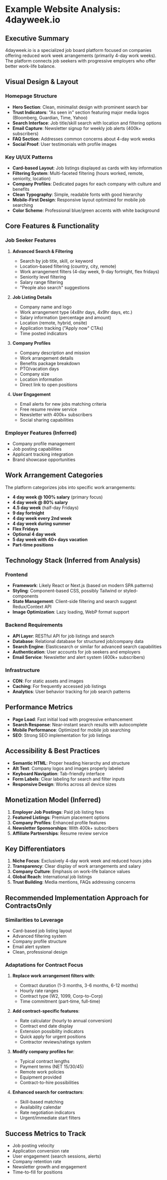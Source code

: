 # Example Website Analysis: 4dayweek.io

## Executive Summary
4dayweek.io is a specialized job board platform focused on companies offering reduced work week arrangements (primarily 4-day work weeks). The platform connects job seekers with progressive employers who offer better work-life balance.

## Visual Design & Layout

### Homepage Structure
- **Hero Section**: Clean, minimalist design with prominent search bar
- **Trust Indicators**: "As seen in" section featuring major media logos (Bloomberg, Guardian, Time, Yahoo)
- **Search Interface**: Job title/skill search with location and filtering options
- **Email Capture**: Newsletter signup for weekly job alerts (400k+ subscribers)
- **FAQ Section**: Addresses common concerns about 4-day work weeks
- **Social Proof**: User testimonials with profile images

### Key UI/UX Patterns
- **Card-based Layout**: Job listings displayed as cards with key information
- **Filtering System**: Multi-faceted filtering (hours worked, remote, seniority, location)
- **Company Profiles**: Dedicated pages for each company with culture and benefits
- **Clean Typography**: Simple, readable fonts with good hierarchy
- **Mobile-First Design**: Responsive layout optimized for mobile job searching
- **Color Scheme**: Professional blue/green accents with white background

## Core Features & Functionality

### Job Seeker Features
1. **Advanced Search & Filtering**
   - Search by job title, skill, or keyword
   - Location-based filtering (country, city, remote)
   - Work arrangement filters (4-day week, 9-day fortnight, flex fridays)
   - Seniority level filtering
   - Salary range filtering
   - "People also search" suggestions

2. **Job Listing Details**
   - Company name and logo
   - Work arrangement type (4x8hr days, 4x9hr days, etc.)
   - Salary information (percentage and amount)
   - Location (remote, hybrid, onsite)
   - Application tracking ("Apply now" CTAs)
   - Time posted indicators

3. **Company Profiles**
   - Company description and mission
   - Work arrangement details
   - Benefits package breakdown
   - PTO/vacation days
   - Company size
   - Location information
   - Direct link to open positions

4. **User Engagement**
   - Email alerts for new jobs matching criteria
   - Free resume review service
   - Newsletter with 400k+ subscribers
   - Social sharing capabilities

### Employer Features (Inferred)
- Company profile management
- Job posting capabilities
- Applicant tracking integration
- Brand showcase opportunities

## Work Arrangement Categories
The platform categorizes jobs into specific work arrangements:
- **4 day week @ 100% salary** (primary focus)
- **4 day week @ 80% salary**
- **4.5 day week** (half-day Fridays)
- **9 day fortnight**
- **4 day week every 2nd week**
- **4 day week during summer**
- **Flex Fridays**
- **Optional 4 day week**
- **5 day week with 40+ days vacation**
- **Part-time positions**

## Technology Stack (Inferred from Analysis)

### Frontend
- **Framework**: Likely React or Next.js (based on modern SPA patterns)
- **Styling**: Component-based CSS, possibly Tailwind or styled-components
- **State Management**: Client-side filtering and search suggest Redux/Context API
- **Image Optimization**: Lazy loading, WebP format support

### Backend Requirements
- **API Layer**: RESTful API for job listings and search
- **Database**: Relational database for structured job/company data
- **Search Engine**: Elasticsearch or similar for advanced search capabilities
- **Authentication**: User accounts for job seekers and employers
- **Email Service**: Newsletter and alert system (400k+ subscribers)

### Infrastructure
- **CDN**: For static assets and images
- **Caching**: For frequently accessed job listings
- **Analytics**: User behavior tracking for job search patterns

## Performance Metrics
- **Page Load**: Fast initial load with progressive enhancement
- **Search Response**: Near-instant search results with autocomplete
- **Mobile Performance**: Optimized for mobile job searching
- **SEO**: Strong SEO implementation for job listings

## Accessibility & Best Practices
- **Semantic HTML**: Proper heading hierarchy and structure
- **Alt Text**: Company logos and images properly labeled
- **Keyboard Navigation**: Tab-friendly interface
- **Form Labels**: Clear labeling for search and filter inputs
- **Responsive Design**: Works across all device sizes

## Monetization Model (Inferred)
1. **Employer Job Postings**: Paid job listing fees
2. **Featured Listings**: Premium placement options
3. **Company Profiles**: Enhanced profile features
4. **Newsletter Sponsorships**: With 400k+ subscribers
5. **Affiliate Partnerships**: Resume review service

## Key Differentiators
1. **Niche Focus**: Exclusively 4-day work week and reduced hours jobs
2. **Transparency**: Clear display of work arrangements and salary
3. **Company Culture**: Emphasis on work-life balance values
4. **Global Reach**: International job listings
5. **Trust Building**: Media mentions, FAQs addressing concerns

## Recommended Implementation Approach for ContractsOnly

### Similarities to Leverage
- Card-based job listing layout
- Advanced filtering system
- Company profile structure
- Email alert system
- Clean, professional design

### Adaptations for Contract Focus
1. **Replace work arrangement filters with**:
   - Contract duration (1-3 months, 3-6 months, 6-12 months)
   - Hourly rate ranges
   - Contract type (W2, 1099, Corp-to-Corp)
   - Time commitment (part-time, full-time)

2. **Add contract-specific features**:
   - Rate calculator (hourly to annual conversion)
   - Contract end date display
   - Extension possibility indicators
   - Quick apply for urgent positions
   - Contractor reviews/ratings system

3. **Modify company profiles for**:
   - Typical contract lengths
   - Payment terms (NET 15/30/45)
   - Remote work policies
   - Equipment provided
   - Contract-to-hire possibilities

4. **Enhanced search for contractors**:
   - Skill-based matching
   - Availability calendar
   - Rate negotiation indicators
   - Urgent/immediate start filters

## Success Metrics to Track
- Job posting velocity
- Application conversion rate
- User engagement (search sessions, alerts)
- Company retention rate
- Newsletter growth and engagement
- Time-to-fill for positions